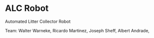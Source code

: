 # ALC Robot
Automated Litter Collector Robot

Team:
	Walter Warneke, 
	Ricardo Martinez, 
	Joseph Sheff, 
	Albert Andrade, 
